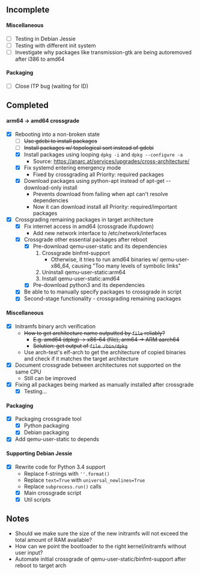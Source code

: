 Incomplete
---
#### Miscellaneous
- [ ] Testing in Debian Jessie
- [ ] Testing with different init system
- [ ] Investigate why packages like transmission-gtk are being autoremoved after i386 to amd64

#### Packaging
- [ ] Close ITP bug (waiting for ID)

Completed
---
#### arm64 -> amd64 crossgrade
- [x] Rebooting into a non-broken state
    - [ ] ~~Use gdebi to install packages~~
    - [ ] ~~Install packages w/ topological sort instead of gdebi~~
    - [x] Install packages using looping `dpkg -i` and `dpkg --configure -a`
        - Source: https://anarc.at/services/upgrades/cross-architecture/
    - [x] Fix systemd entering emergency mode
        - Fixed by crossgrading all Priority: required packages
    - [x] Download packages using python-apt instead of apt-get --download-only install
        - Prevents download from failing when apt can't resolve dependencies
        - Now it can download install all Priority: required/important packages
- [x] Crossgrading remaining packages in target architecture
    - [x] Fix internet access in amd64 (crossgrade ifupdown)
        - Add new network interface to /etc/network/interfaces
    - [x] Crossgrade other essential packages after reboot
        - [x] Pre-download qemu-user-static and its dependencies
            1. Crossgrade binfmt-support
                - Otherwise, it tries to run amd64 binaries w/ qemu-user-x86_64, causing "Too many levels of symbolic links"
            2. Uninstall qemu-user-static:arm64
            3. Install qemu-user-static:amd64
        - [x] Pre-download python3 and its dependencies
    - [x] Be able to to manually specify packages to crossgrade in script
    - [x] Second-stage functionality - crossgrading remaining packages

#### Miscellaneous
- [x] Initramfs binary arch verification
    - ~~How to get architecture name outputted by `file` reliably?~~
        - ~~E.g. amd64 (dpkg) -> x86-64 (file), arm64 -> ARM aarch64~~
        - ~~Solution: get output of `file /bin/dpkg`~~
    - Use arch-test's elf-arch to get the architecture of copied binaries and check if it matches the target architecture
- [x] Document crossgrade between architectures not supported on the same CPU
    - Still can be improved
- [x] Fixing all packages being marked as manually installed after crossgrade
    - [x] Testing...

#### Packaging
- [x] Packaging crossgrade tool
    - [x] Python packaging
    - [x] Debian packaging
- [x] Add qemu-user-static to depends

#### Supporting Debian Jessie
- [x] Rewrite code for Python 3.4 support
    - Replace f-strings with `''.format()`
    - Replace `text=True` with `universal_newlines=True`
    - Replace `subprocess.run()` calls
    - [x] Main crossgrade script
    - [x] Util scripts

Notes
---
- Should we make sure the size of the new initramfs will not exceed the total amount of RAM available?
- How can we point the bootloader to the right kernel/initramfs without user input?
- Automate initial crossgrade of qemu-user-static/binfmt-support after reboot to target arch
